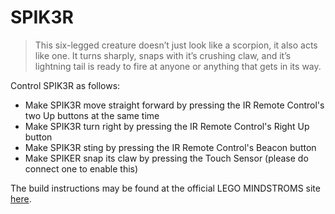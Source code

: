 # SPIK3R

> This six-legged creature doesn’t just look like a scorpion, it also acts like one. It turns sharply, snaps with it’s crushing claw, and it’s lightning tail is ready to fire at anyone or anything that gets in its way.

Control SPIK3R as follows:

- Make SPIK3R move straight forward by pressing the IR Remote Control's two Up buttons at the same time
- Make SPIK3R turn right by pressing the IR Remote Control's Right Up button
- Make SPIK3R sting by pressing the IR Remote Control's Beacon button
- Make SPIKER snap its claw by pressing the Touch Sensor (please do connect one to enable this)

The build instructions may be found at the official LEGO MINDSTROMS site [here](https://www.lego.com/cdn/cs/set/assets/blt7dca5180ea66ea5e/31313_SPIK3R_2016.pdf).
